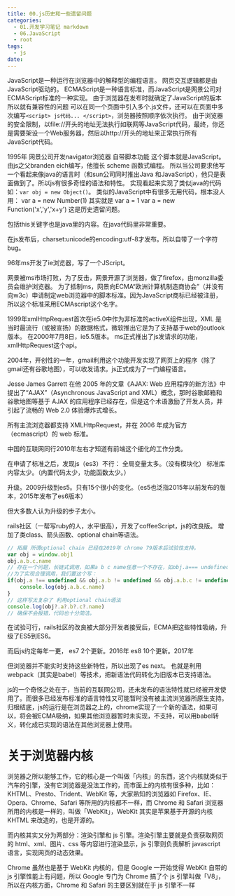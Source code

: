 ```yaml
---
title: 00.js历史和一些遗留问题
categories:
  - 01.开发学习笔记 markdown
  - 06.JavaScript
  - root
tags:
  - js
date:
---
```


JavaScript是一种运行在浏览器中的解释型的编程语言。
网页交互逻辑都是由JavaScript驱动的。
ECMAScript是一种语言标准，而JavaScript是网景公司对ECMAScript标准的一种实现。
由于浏览器在发布时就确定了JavaScript的版本 所以就有兼容性的问题
可以在同一个页面中引入多个.js文件，还可以在页面中多次编写`<script> js代码... </script>`，浏览器按照顺序依次执行。
由于浏览器的安全限制，以file://开头的地址无法执行如联网等JavaScript代码，最终，你还是需要架设一个Web服务器，然后以http://开头的地址来正常执行所有JavaScript代码。

1995年 网景公司开发navigator浏览器 自带脚本功能 这个脚本就是JavaScript。
由js之父branden eich编写，他擅长 scheme 函数式编程。
所以当公司要求他写一个看起来像java的语言时（和sun公司同时推出Java 和JavaScript），他只是表面做到了。所以js有很多奇怪的语法和特性。
实现看起来实现了类似java的代码如：`var obj = new Object()`。
类似的JavaScript中有很多无用代码，根本没人用：
var a = new Number(1) 其实就是 var a = 1
var a = new Function('x','y','x+y')
这是历史遗留问题。

包括this关键字也是java里的内容。在java代码里非常重要。

在js发布后，charset:unicode的encoding:utf-8才发布。所以自带了一个字符bug。

96年ms开发了ie浏览器，写了一个JScript。

网景被ms市场打败，为了反击，网景开源了浏览器，做了firefox，由monzilla委员会维护浏览器。
为了抵制ms，网景向ECMA“欧洲计算机制造商协会”（并没有向w3c）申请制定web浏览器中的脚本标准。因为JavaScript商标已经被注册，所以这个标准采用ECMAscript这个名字。

1999年xmlHttpRequest首次在ie5.0中作为非标准的activeX组件出现，XML 是当时最流行（或被宣扬）的数据格式，微软推出它是为了支持基于web的outlook版本。
在2000年7月8日，ie5.5版本。 ms正式推出了js发请求的功能，xmlHttpRequest这个api。

2004年，开创性的一年，gmail利用这个功能开发实现了网页上的程序（除了gmail还有谷歌地图），可以收发请求。js正式成为了一门编程语言。

Jesse James Garrett 在他 2005 年的文章《AJAX: Web 应用程序的新方法》中提出了“AJAX”（Asynchronous JavaScript and XML）概念，那时谷歌邮箱和谷歌地图等基于 AJAX 的应用程序已经存在，但是这个术语激励了开发人员，并引起了流畅的 Web 2.0 体验爆炸式增长。

所有主流浏览器都支持 XMLHttpRequest，并在 2006 年成为官方（ecmascript）的 web 标准。

中国的互联网同行2010年左右才知道有前端这个细化的工作分类。


在申请了标准之后，发现js（es3）不行：
全局变量太多。（没有模块化）
标准库内容太少。（内置代码太少，功能函数太少。）

升级。2009升级到es5。只有15个很小的变化。（es5也泛指2015年以前发布的版本，2015年发布了es6版本）

但大多数人认为升级的步子太小。

rails社区（一帮写ruby的人，水平很高），开发了coffeeScript，js的改良版。
增加了类class、箭头函数、optional chain等语法。

```js
// 拓展 所谓optional chain 已经在2019年 chrome 79版本后试验性支持。
var obj = window.obj1
obj.a.b.c.name
// 存在一个问题，长链式调用，如果a b c name任意一个不存在，如obj.a=== undefined会直接返回报错。
//为了实现合理调用，我们要这个写：
if(obj.a !== undefined && obj.a.b != undefined && obj.a.b.c != undefined && obj.a.b.c.name !== undefined){
    console.log(obj.a.b.c.name)
}
// 这样写太复杂了 利用optional chain语法
console.log(obj?.a?.b?.c?.name)
// 确保不会报错，代码也十分简洁。

```

在试验可行，rails社区的改良被大部分开发者接受后，ECMA把这些特性吸纳，升级了ES5到ES6。

而后js约定每年一更，
es7 2个更新。2016年
es8 10个更新。2017年

但浏览器并不能实时支持这些新特性，所以出现了es next。
也就是利用webpack（其实是babel）等技术，把新语法代码转化为旧版本已支持语法。

js的一个奇怪之处在于，当前的互联网公司，还未发布的语法特性就已经被开发使用了。而很多已经发布标准的语言特性又可能暂时没有被主流浏览器所原生支持。
归根结底，js的运行是在浏览器之上的，chrome实现了一个新的语法，如果可以，将会被ECMA吸纳，如果其他浏览器暂时未实现，不支持，可以用babel转义，转化成已实现的语法在其他浏览器上使用。

# 关于浏览器内核
浏览器之所以能够工作，它的核心是一个叫做「内核」的东西，这个内核就类似于汽车的引擎，没有它浏览器是没法工作的，而市面上的内核有很多种，比如：KHTML、Presto、Trident、WebKit 等，大家熟知的浏览器如 Firefox、IE、Opera、Chrome、Safari 等所用的内核都不一样，而 Chrome 和 Safari 浏览器所用的内核是一样的，叫做「WebKit」，WebKit 其实是苹果基于开源的内核 KHTML 来改造的，也是开源的。


而内核其实又分为两部分：渲染引擎和 js 引擎。渲染引擎主要就是负责获取网页的 html、xml、图片、css 等内容进行渲染显示，js 引擎则负责解析 javascript 语言，实现网页的动态效果。


Chrome 虽然也是基于 WebKit 内核的，但是 Google 一开始觉得 WebKit 自带的 js 引擎性能上有问题，所以 Google 专门为 Chrome 搞了个 js 引擎叫做「V8」，所以在内核方面，Chrome 和 Safari 的主要区别就在于 js 引擎不一样







